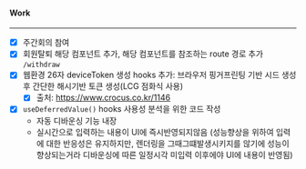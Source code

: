 
#### Work
---
- [x] 주간회의 참여
- [x] 회원탈퇴 해당 컴포넌트 추가, 해당 컴포넌트를 참조하는 route 경로 추가 `/withdraw`
- [x] 웹환경 26자 deviceToken 생성 hooks 추가: 브라우저 핑거프린팅 기반 시드 생성 후 간단한 해시기반 토큰 생성(LCG 점화식 사용)
	- [x] 출처: https://www.crocus.co.kr/1146
- [x] `useDeferredValue()` hooks 사용성 분석을 위한 코드 작성
	- 자동 디바운싱 기능 내장
	- 실시간으로 입력하는 내용이 UI에 즉시반영되지않음 (성능향상을 위하여 입력에 대한 반응성은 유지하지만, 렌더링을 그때그떄발생시키지를 않기에 성능이 향상되는거라 디바운싱에 따른 일정시각 미입력 이후에야 UI에 내용이 반영됨)

